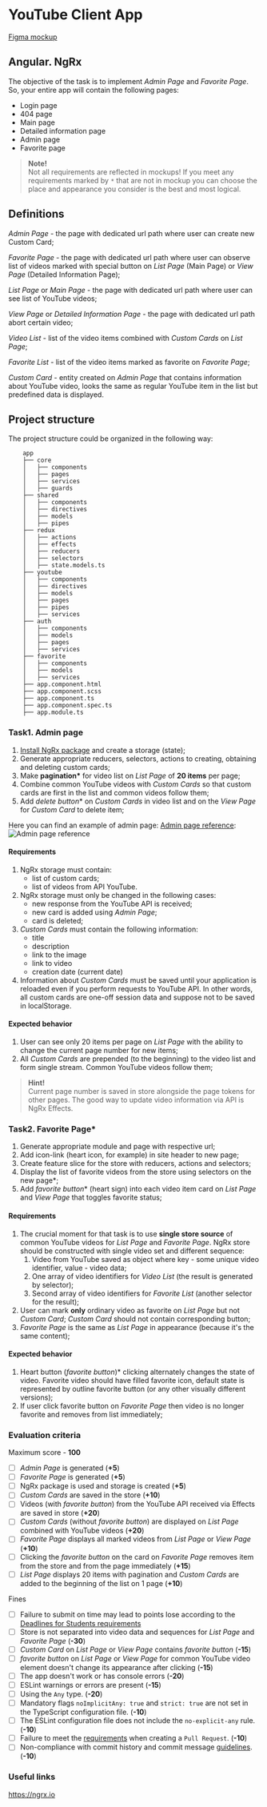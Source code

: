 # YouTube Client App

[Figma mockup](https://www.figma.com/file/tS3Zqk138yXUmRxSWKDv4r/YouTube-client?node-id=0%3A1)

## Angular. NgRx

The objective of the task is to implement _Admin Page_ and _Favorite Page_. So, your entire app will contain the
following pages:

- Login page
- 404 page
- Main page
- Detailed information page
- Admin page
- Favorite page

> **Note!**<br>
> Not all requirements are reflected in mockups! If you meet any requirements marked by `*` that are not in mockup
> you can choose the place and appearance you consider is the best and most logical.

## Definitions

_Admin Page_ - the page with dedicated url path where user can create new Custom Card;

_Favorite Page_ - the page with dedicated url path where user can observe list of videos marked with
special button on _List Page_ (Main Page) or _View Page_ (Detailed Information Page);

_List Page_ or _Main Page_ - the page with dedicated url path where user can see list of YouTube videos;

_View Page_ or _Detailed Information Page_ - the page with dedicated url path abort certain video;

_Video List_ - list of the video items combined with _Custom Cards_ on _List Page_;

_Favorite List_ - list of the video items marked as favorite on _Favorite Page_;

_Custom Card_ - entity created on _Admin Page_ that contains information about YouTube video, looks the same
as regular YouTube item in the list but predefined data is displayed.

## Project structure

The project structure could be organized in the following way:

```
    app
    ├── core
    │   ├── components
    │   ├── pages
    │   ├── services
    │   ├── guards
    ├── shared
    │   ├── components
    │   ├── directives
    │   ├── models
    │   ├── pipes
    ├── redux
    │   ├── actions
    │   ├── effects
    │   ├── reducers
    │   ├── selectors
    │   ├── state.models.ts
    ├── youtube
    │   ├── components
    │   ├── directives
    │   ├── models
    │   ├── pages
    │   ├── pipes
    │   ├── services
    ├── auth
    │   ├── components
    │   ├── models
    │   ├── pages
    │   ├── services
    ├── favorite
    │   ├── components
    │   ├── models
    │   ├── services
    ├── app.component.html
    ├── app.component.scss
    ├── app.component.ts
    ├── app.component.spec.ts
    ├── app.module.ts
```

### Task1. Admin page

1. [Install NgRx package](https://ngrx.io/guide/store/install) and create a storage (state);
2. Generate appropriate reducers, selectors, actions to creating, obtaining and deleting custom cards;
3. Make **pagination\*** for video list on _List Page_ of **20 items** per page;
4. Combine common YouTube videos with _Custom Cards_ so that custom cards are first in the list and common videos
   follow them;
5. Add _delete button_\* on _Custom Cards_ in video list and on the _View Page_ for _Custom Card_ to delete item;

Here you can find an example of admin page: [Admin page reference](./admin.jpg):
![Admin page reference](./admin.jpg)

#### Requirements

1. NgRx storage must contain:
   - list of custom cards;
   - list of videos from API YouTube.
2. NgRx storage must only be changed in the following cases:
   - new response from the YouTube API is received;
   - new card is added using _Admin Page_;
   - card is deleted;
3. _Custom Cards_ must contain the following information:
   - title
   - description
   - link to the image
   - link to video
   - creation date (current date)
4. Information about _Custom Cards_ must be saved until your application is reloaded even if you perform requests to
   YouTube API. In other words, all custom cards are one-off session data and suppose not to be saved in localStorage.

#### Expected behavior

1. User can see only 20 items per page on _List Page_ with the ability to change the current page number for new items;
2. All _Custom Cards_ are prepended (to the beginning) to the video list and form single stream.
   Common YouTube videos follow them;

> **Hint!**<br>
> Current page number is saved in store alongside the page tokens for other pages. The good way
> to update video information via API is NgRx Effects.

### Task2. Favorite Page\*

1. Generate appropriate module and page with respective url;
2. Add icon-link (heart icon, for example) in site header to new page;
3. Create feature slice for the store with reducers, actions and selectors;
4. Display the list of favorite videos from the store using selectors on the new page\*;
5. Add _favorite button_\* (heart sign) into each video item card on _List Page_ and _View Page_ that toggles favorite
   status;

#### Requirements

1. The crucial moment for that task is to use **single store source** of common YouTube videos
   for _List Page_ and _Favorite Page_. NgRx store should be constructed with single video set and different sequence:
   1. Video from YouTube saved as object where key - some unique video identifier, value - video data;
   2. One array of video identifiers for _Video List_ (the result is generated by selector);
   3. Second array of video identifiers for _Favorite List_ (another selector for the result);
2. User can mark **only** ordinary video as favorite on _List Page_ but not _Custom Card_; _Custom Card_ should not
   contain corresponding button;
3. _Favorite Page_ is the same as _List Page_ in appearance (because it's the same content);

#### Expected behavior

1. Heart button (_favorite button_)\* clicking alternately changes the state of video. Favorite video should have filled
   favorite icon, default state is represented by outline favorite button (or any other visually different versions);
2. If user click favorite button on _Favorite Page_ then video is no longer favorite and removes from list immediately;

### Evaluation criteria

Maximum score - **100**

- [ ] _Admin Page_ is generated (**+5**)
- [ ] _Favorite Page_ is generated (**+5**)
- [ ] NgRx package is used and storage is created (**+5**)
- [ ] _Custom Cards_ are saved in the store (**+10**)
- [ ] Videos (with _favorite button_) from the YouTube API received via Effects are saved in store (**+20**)
- [ ] _Custom Cards_ (without _favorite button_) are displayed on _List Page_ combined with YouTube videos (**+20**)
- [ ] _Favorite Page_ displays all marked videos from _List Page_ or _View Page_ (**+10**)
- [ ] Clicking the _favorite button_ on the card on _Favorite Page_ removes item from the store and from the page
      immediately (**+15**)
- [ ] _List Page_ displays 20 items with pagination and _Custom Cards_ are added to the beginning of the list on 1
      page (**+10**)

Fines

- [ ] Failure to submit on time may lead to points lose according to
      the [Deadlines for Students requirements](https://docs.app.rs.school/#/platform/pull-request-review-process?id=deadlines-for-students)
- [ ] Store is not separated into video data and sequences for _List Page_ and _Favorite Page_ (**-30**)
- [ ] _Custom Card_ on _List Page_ or _View Page_ contains _favorite button_ (**-15**)
- [ ] _favorite button_ on _List Page_ or _View Page_ for common YouTube video element doesn't change its appearance
      after clicking (**-15**)
- [ ] The app doesn't work or has console errors (**-20**)
- [ ] ESLint warnings or errors are present (**-15**)
- [ ] Using the `Any` type. (**-20**)
- [ ] Mandatory flags `noImplicitAny: true` and `strict: true` are not set in the TypeScript configuration file. (**-10**)
- [ ] The ESLint configuration file does not include the `no-explicit-any` rule. (**-10**)
- [ ] Failure to meet the [requirements](https://docs.rs.school/#/en/pull-request-review-process?id=pull-request-requirements-pr) when creating a `Pull Request`. (**-10**)
- [ ] Non-compliance with commit history and commit message [guidelines](https://docs.rs.school/#/en/git-convention?id=commit-requirements). (**-10**)

### Useful links

https://ngrx.io
